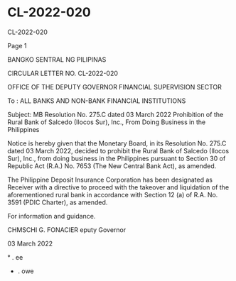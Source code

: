 # CL-2022-020

CL-2022-020

Page 1

BANGKO SENTRAL NG PILIPINAS

CIRCULAR LETTER NO. CL-2022-020

OFFICE OF THE DEPUTY GOVERNOR FINANCIAL SUPERVISION SECTOR

To : ALL BANKS AND NON-BANK FINANCIAL INSTITUTIONS

Subject: MB Resolution No. 275.C dated 03 March 2022 Prohibition of the Rural Bank of Salcedo (Ilocos Sur), Inc., From Doing Business in the Philippines

Notice is hereby given that the Monetary Board, in its Resolution No. 275.C dated 03 March 2022, decided to prohibit the Rural Bank of Salcedo (Ilocos Sur), Inc., from doing business in the Philippines pursuant to Section 30 of Republic Act (R.A.) No. 7653 (The New Central Bank Act), as amended.

The Philippine Deposit Insurance Corporation has been designated as Receiver with a directive to proceed with the takeover and liquidation of the aforementioned rural bank in accordance with Section 12 (a) of R.A. No. 3591 (PDIC Charter), as amended.

For information and guidance.

CHMSCHI G. FONACIER eputy Governor

03 March 2022

° . ee

+ . owe